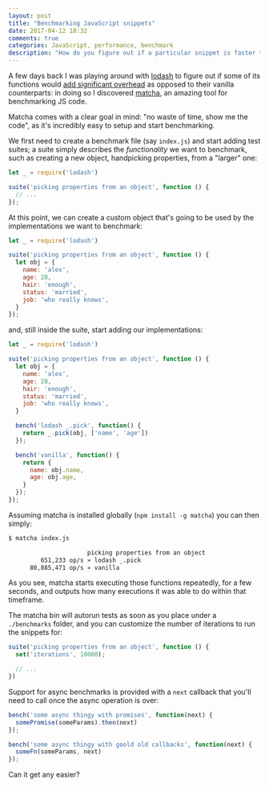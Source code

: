 ```yaml
---
layout: post
title: "Benchmarking JavaScript snippets"
date: 2017-04-12 18:32
comments: true
categories: JavaScript, performance, benchmark
description: "How do you figure out if a particular snippet is faster than your existing code? Enter matcha."
---
```


A few days back I was playing around with
[lodash](https://lodash.com/) to figure out if
some of its functions would [add significant overhead](/beware-of-lodash-and-the-cost-of-abstractions/)
as opposed to their vanilla counterparts: in doing
so I discovered [matcha](https://github.com/logicalparadox/matcha),
an amazing tool for benchmarking JS code.

<!-- more -->

Matcha comes with a clear goal in mind: "no waste of time, show me the code", as
it's incredibly easy to setup and start benchmarking.

We first need to create
a benchmark file (say `index.js`) and start adding test suites; a suite simply
describes the *functionality* we want to benchmark, such as
creating a new object, handpicking properties, from a "larger" one:

``` js
let _ = require('lodash')

suite('picking properties from an object', function () {
  // ...
});
```

At this point, we can create a custom object that's going to be used by the
implementations we want to benchmark:

``` js
let _ = require('lodash')

suite('picking properties from an object', function () {
  let obj = {
    name: 'alex',
    age: 28,
    hair: 'enough',
    status: 'married',
    job: 'who really knows',
  }
});
```

and, still inside the suite, start adding our implementations:

``` js
let _ = require('lodash')

suite('picking properties from an object', function () {
  let obj = {
    name: 'alex',
    age: 28,
    hair: 'enough',
    status: 'married',
    job: 'who really knows',
  }

  bench('lodash _.pick', function() {
    return _.pick(obj, ['name', 'age'])
  });

  bench('vanilla', function() {
    return {
      name: obj.name,
      age: obj.age,
    }
  });
});
```

Assuming matcha is installed globally (`npm install -g matcha`) you can then
simply:

``` bash
$ matcha index.js

                      picking properties from an object
         651,233 op/s » lodash _.pick
      80,885,471 op/s » vanilla
```

As you see, matcha starts executing those functions repeatedly, for a few seconds,
and outputs how many executions it was able to do within that timeframe.

The matcha bin will autorun tests as soon as you place under a `./benchmarks`
folder, and you can customize the number of iterations to run the snippets
for:

``` js
suite('picking properties from an object', function () {
  set('iterations', 10000);

  // ...
})
```

Support for async benchmarks is provided with a `next` callback that you'll need to
call once the async operation is over:

``` js
bench('some async thingy with promises', function(next) {
  somePromise(someParams).then(next)
});

bench('some async thingy with goold old callbacks', function(next) {
  someFn(someParams, next)
});
```

Can it get any easier?

